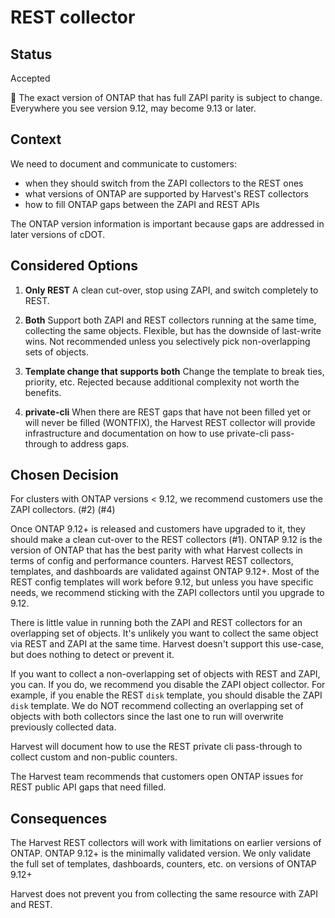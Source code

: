 # REST collector

## Status <!-- one of: In Progress, Accepted, Rejected, Superseded, Deprecated -->

Accepted

:construction: The exact version of ONTAP that has full ZAPI parity is subject to change. 
Everywhere you see version 9.12, may become 9.13 or later.

## Context

We need to document and communicate to customers:
- when they should switch from the ZAPI collectors to the REST ones
- what versions of ONTAP are supported by Harvest's REST collectors
- how to fill ONTAP gaps between the ZAPI and REST APIs

The ONTAP version information is important because gaps are addressed in later versions of cDOT.

## Considered Options

1. **Only REST** A clean cut-over, stop using ZAPI, and switch completely to REST.

2. **Both** Support both ZAPI and REST collectors running at the same time, collecting the same objects. Flexible, but has the downside of last-write wins. Not recommended unless you selectively pick non-overlapping sets of objects.

3. **Template change that supports both** Change the template to break ties, priority, etc. Rejected because additional complexity not worth the benefits.

4. **private-cli** When there are REST gaps that have not been filled yet or will never be filled (WONTFIX), the Harvest REST collector will provide infrastructure and documentation on how to use private-cli pass-through to address gaps.

## Chosen Decision

For clusters with ONTAP versions < 9.12, we recommend customers use the ZAPI collectors. (#2) (#4)

Once ONTAP 9.12+ is released and customers have upgraded to it, they should make a clean cut-over to the REST collectors (#1). 
ONTAP 9.12 is the version of ONTAP that has the best parity with what Harvest collects in terms of config and performance counters. 
Harvest REST collectors, templates, and dashboards are validated against ONTAP 9.12+. 
Most of the REST config templates will work before 9.12, but unless you have specific needs, we recommend sticking with the ZAPI collectors until you upgrade to 9.12.

There is little value in running both the ZAPI and REST collectors for an overlapping set of objects. 
It's unlikely you want to collect the same object via REST and ZAPI at the same time. Harvest doesn't support this use-case, but does nothing to detect or prevent it.

If you want to collect a non-overlapping set of objects with REST and ZAPI, you can. 
If you do, we recommend you disable the ZAPI object collector. 
For example, if you enable the REST `disk` template, you should disable the ZAPI `disk` template. 
We do NOT recommend collecting an overlapping set of objects with both collectors since the last one to run will overwrite previously collected data.

Harvest will document how to use the REST private cli pass-through to collect custom and non-public counters.

The Harvest team recommends that customers open ONTAP issues for REST public API gaps that need filled.

## Consequences

The Harvest REST collectors will work with limitations on earlier versions of ONTAP. 
ONTAP 9.12+ is the minimally validated version. 
We only validate the full set of templates, dashboards, counters, etc. on versions of ONTAP 9.12+

Harvest does not prevent you from collecting the same resource with ZAPI and REST.